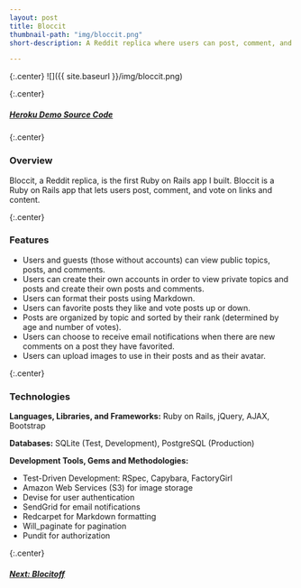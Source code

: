 ```yaml
---
layout: post
title: Bloccit
thumbnail-path: "img/bloccit.png"
short-description: A Reddit replica where users can post, comment, and vote on links and content.

---
```


{:.center}
![]({{ site.baseurl }}/img/bloccit.png)

{:.center}
<h5>
  <a href="https://bloccit-rc.herokuapp.com/" class="button">
    Heroku Demo
  </a>
  <a href="https://github.com/rachelcolby11/Bloccit/" class="button">
    Source Code
    <i class="fa fa-fw fa-github"></i>
  </a>
</h5>

{:.center}
### Overview

Bloccit, a Reddit replica, is the first Ruby on Rails app I built. Bloccit is a Ruby on Rails app that lets users post, comment, and vote on links and content.

{:.center}
### Features
* Users and guests (those without accounts) can view public topics, posts, and comments.
* Users can create their own accounts in order to view private topics and posts and create their own posts and comments.
* Users can format their posts using Markdown.
* Users can favorite posts they like and vote posts up or down.
* Posts are organized by topic and sorted by their rank (determined by age and number of votes).
* Users can choose to receive email notifications when there are new comments on a post they have favorited.
* Users can upload images to use in their posts and as their avatar.

{:.center}
### Technologies
**Languages, Libraries, and Frameworks:** Ruby on Rails, jQuery, AJAX, Bootstrap

**Databases:** SQLite (Test, Development), PostgreSQL (Production)

**Development Tools, Gems and Methodologies:** 

* Test-Driven Development: RSpec, Capybara, FactoryGirl
* Amazon Web Services (S3) for image storage
* Devise for user authentication
* SendGrid for email notifications
* Redcarpet for Markdown formatting
* Will_paginate for pagination 
* Pundit for authorization

{:.center}
<h5>
  <a href="/portfolio/2-blocitoff/" class="button next-project">
    Next: Blocitoff
    <i class="fa fa-chevron-right"></i>
  </a>
</h5>